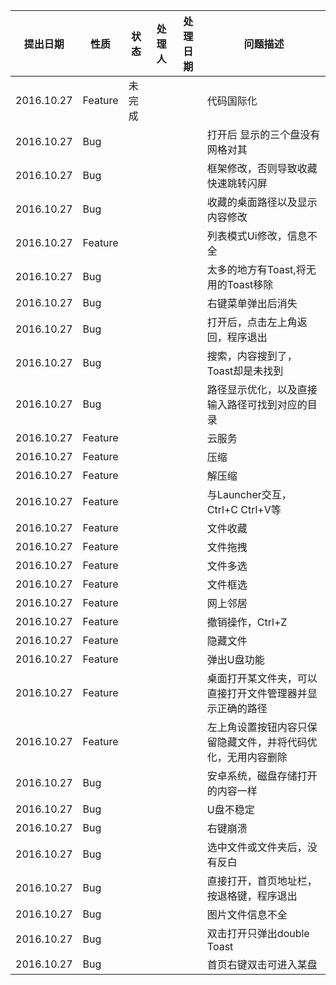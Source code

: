 |提出日期|性质|状态|处理人|处理日期|问题描述|
|-----|-----|-----|-----|-----|-----|
|2016.10.27|Feature|未完成|||代码国际化|
|2016.10.27|Bug||||打开后 显示的三个盘没有网格对其|
|2016.10.27|Bug||||框架修改，否则导致收藏快速跳转闪屏|
|2016.10.27|Bug||||收藏的桌面路径以及显示内容修改|
|2016.10.27|Feature||||列表模式Ui修改，信息不全|
|2016.10.27|Bug||||太多的地方有Toast,将无用的Toast移除|
|2016.10.27|Bug||||右键菜单弹出后消失|
|2016.10.27|Bug||||打开后，点击左上角返回，程序退出|
|2016.10.27|Bug||||搜索，内容搜到了，Toast却是未找到|
|2016.10.27|Bug||||路径显示优化，以及直接输入路径可找到对应的目录|
|2016.10.27|Feature||||云服务|
|2016.10.27|Feature||||压缩|
|2016.10.27|Feature||||解压缩|
|2016.10.27|Feature||||与Launcher交互，Ctrl+C Ctrl+V等|
|2016.10.27|Feature||||文件收藏|
|2016.10.27|Feature||||文件拖拽|
|2016.10.27|Feature||||文件多选|
|2016.10.27|Feature||||文件框选|
|2016.10.27|Feature||||网上邻居|
|2016.10.27|Feature||||撤销操作，Ctrl+Z|
|2016.10.27|Feature||||隐藏文件|
|2016.10.27|Feature||||弹出U盘功能|
|2016.10.27|Feature||||桌面打开某文件夹，可以直接打开文件管理器并显示正确的路径|
|2016.10.27|Feature||||左上角设置按钮内容只保留隐藏文件，并将代码优化，无用内容删除|
|2016.10.27|Bug||||安卓系统，磁盘存储打开的内容一样|
|2016.10.27|Bug||||U盘不稳定|
|2016.10.27|Bug||||右键崩溃|
|2016.10.27|Bug||||选中文件或文件夹后，没有反白|
|2016.10.27|Bug||||直接打开，首页地址栏，按退格键，程序退出|
|2016.10.27|Bug||||图片文件信息不全|
|2016.10.27|Bug||||双击打开只弹出double Toast|
|2016.10.27|Bug||||首页右键双击可进入某盘|
